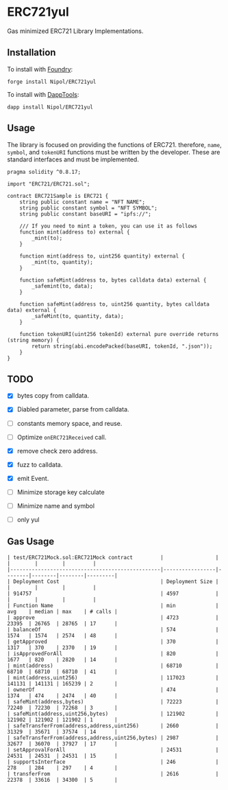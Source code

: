 # ERC721yul

Gas minimized ERC721 Library Implementations.

## Installation

To install with [Foundry](https://github.com/gakonst/foundry):

```
forge install Nipol/ERC721yul
```

To install with [DappTools](https://github.com/dapphub/dapptools):

```
dapp install Nipol/ERC721yul
```


## Usage
The library is focused on providing the functions of ERC721. therefore, `name`, `symbol`, and `tokenURI` functions must be written by the developer. These are standard interfaces and must be implemented.

```solidity
pragma solidity ^0.8.17;

import "ERC721/ERC721.sol";

contract ERC721Sample is ERC721 {
    string public constant name = "NFT NAME";
    string public constant symbol = "NFT SYMBOL";
    string public constant baseURI = "ipfs://";
    
    /// If you need to mint a token, you can use it as follows
    function mint(address to) external {
        _mint(to);
    }

    function mint(address to, uint256 quantity) external {
        _mint(to, quantity);
    }

    function safeMint(address to, bytes calldata data) external {
        _safemint(to, data);
    }

    function safeMint(address to, uint256 quantity, bytes calldata data) external {
        _safeMint(to, quantity, data);
    }

    function tokenURI(uint256 tokenId) external pure override returns (string memory) {
        return string(abi.encodePacked(baseURI, tokenId, ".json"));
    }
}
```

## TODO

- [x] bytes copy from calldata.
- [x] Diabled parameter, parse from calldata.
- [ ] constants memory space, and reuse.
- [ ] Optimize `onERC721Received` call.
- [x] remove check zero address.
- [x] fuzz to calldata.
- [x] emit Event.
- [ ] Minimize storage key calculate
- [ ] Minimize name and symbol
- [ ] only yul


## Gas Usage
```
| test/ERC721Mock.sol:ERC721Mock contract         |                 |        |        |        |         |
|-------------------------------------------------|-----------------|--------|--------|--------|---------|
| Deployment Cost                                 | Deployment Size |        |        |        |         |
| 914757                                          | 4597            |        |        |        |         |
| Function Name                                   | min             | avg    | median | max    | # calls |
| approve                                         | 4723            | 23395  | 26765  | 28765  | 17      |
| balanceOf                                       | 574             | 1574   | 1574   | 2574   | 48      |
| getApproved                                     | 370             | 1317   | 370    | 2370   | 19      |
| isApprovedForAll                                | 820             | 1677   | 820    | 2820   | 14      |
| mint(address)                                   | 68710           | 68710  | 68710  | 68710  | 41      |
| mint(address,uint256)                           | 117023          | 141131 | 141131 | 165239 | 2       |
| ownerOf                                         | 474             | 1374   | 474    | 2474   | 40      |
| safeMint(address,bytes)                         | 72223           | 72240  | 72230  | 72268  | 3       |
| safeMint(address,uint256,bytes)                 | 121902          | 121902 | 121902 | 121902 | 1       |
| safeTransferFrom(address,address,uint256)       | 2660            | 31329  | 35671  | 37574  | 14      |
| safeTransferFrom(address,address,uint256,bytes) | 2987            | 32677  | 36070  | 37927  | 17      |
| setApprovalForAll                               | 24531           | 24531  | 24531  | 24531  | 15      |
| supportsInterface                               | 246             | 278    | 284    | 297    | 4       |
| transferFrom                                    | 2616            | 22378  | 33616  | 34300  | 5       |
```
